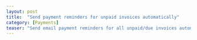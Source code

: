 ```yaml
---
layout: post
title:  "Send payment reminders for unpaid invoices automatically"
category: [Payments]
teaser: "Send email payment reminders for all unpaid/due invoices automatically to your customers"
---
```

